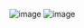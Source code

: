 ![image](https://user-images.githubusercontent.com/95122845/221430687-7897ff0c-fb48-4a00-85da-5671b4a578dd.png)
![image](https://user-images.githubusercontent.com/95122845/221430813-86fe09c2-fea8-4f5e-aa02-d4d233627417.png)